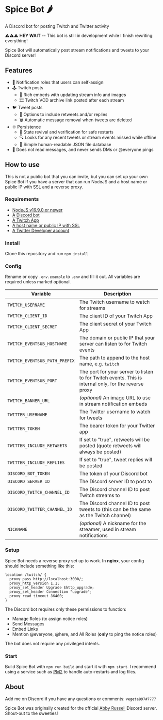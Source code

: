 # Spice Bot 🌶️

A Discord bot for posting Twitch and Twitter activity

⚠️⚠️⚠️ **HEY WAIT** -- This bot is still in development while I finish rewriting everything!

Spice Bot will automatically post stream notifications and tweets to your Discord server!

## Features

- 🔔 Notification roles that users can self-assign
- 🕹️ Twitch posts
  - 📰 Rich embeds with updating stream info and images
  - 🎞️ Twitch VOD archive link posted after each stream
- 🐦 Tweet posts
  - 💬 Options to include retweets and/or replies
  - 🗑️ Automatic message removal when tweets are deleted
- ♾️ Persistence
  - 🔄 State revival and verification for safe restarts
  - 🔍 Looks for any recent tweets or stream events missed while offline
  - 📝 Simple human-readable JSON file database
- 🙈 Does not read messages, and never sends DMs or @everyone pings

## How to use

This is not a public bot that you can invite, but you can set up your own Spice Bot if you have a server that can run NodeJS and a host name or public IP with SSL and a reverse proxy.

### Requirements

- [NodeJS v16.9.0 or newer](https://nodejs.org/)
- [A Discord bot](https://discordjs.guide/preparations/setting-up-a-bot-application.html)
- [A Twitch App](https://dev.twitch.tv/console/apps/create)
- [A host name or public IP with SSL](https://twurple.js.org/docs/getting-data/eventsub/listener-setup.html)
- [A Twitter Developer account](https://developer.twitter.com/en/apply-for-access)

### Install

Clone this repository and run `npm install`

### Config

Rename or copy `.env.example` to `.env` and fill it out. All variables are required unless marked optional.

| Variable                      | Description                                                                                           |
| ----------------------------- | ----------------------------------------------------------------------------------------------------- |
| `TWITCH_USERNAME`             | The Twitch username to watch for streams                                                              |
| `TWITCH_CLIENT_ID`            | The client ID of your Twitch App                                                                      |
| `TWITCH_CLIENT_SECRET`        | The client secret of your Twitch App                                                                  |
| `TWITCH_EVENTSUB_HOSTNAME`    | The domain or public IP that your server can listen to for Twitch events                              |
| `TWITCH_EVENTSUB_PATH_PREFIX` | The path to append to the host name, e.g. `twitch`                                                    |
| `TWITCH_EVENTSUB_PORT`        | The port for your server to listen to for Twitch events. This is internal only, for the reverse proxy |
| `TWITCH_BANNER_URL`           | _(optional)_ An image URL to use in stream notification embeds                                        |
| `TWITTER_USERNAME`            | The Twitter username to watch for tweets                                                              |
| `TWITTER_TOKEN`               | The bearer token for your Twitter app                                                                 |
| `TWITTER_INCLUDE_RETWEETS`    | If set to "true", retweets will be posted (quote retweets will always be posted)                      |
| `TWITTER_INCLUDE_REPLIES`     | If set to "true", tweet replies will be posted                                                        |
| `DISCORD_BOT_TOKEN`           | The token of your Discord bot                                                                         |
| `DISCORD_SERVER_ID`           | The Discord server ID to post to                                                                      |
| `DISCORD_TWITCH_CHANNEL_ID`   | The Discord channel ID to post Twitch streams to                                                      |
| `DISCORD_TWITTER_CHANNEL_ID`  | The Discord channel ID to post tweets to (this can be the same as the Twitch channel)                 |
| `NICKNAME`                    | _(optional)_ A nickname for the streamer, used in stream notifications                                |

### Setup

Spice Bot needs a reverse proxy set up to work. In **nginx**, your config should include something like this:

```nginx
location /twitch/ {
  proxy_pass http://localhost:3000/;
  proxy_http_version 1.1;
  proxy_set_header Upgrade $http_upgrade;
  proxy_set_header Connection "upgrade";
  proxy_read_timeout 86400;
}
```

The Discord bot requires only these permissions to function:

- Manage Roles (to assign notice roles)
- Send Messages
- Embed Links
- Mention @everyone, @here, and All Roles (**only** to ping the notice roles)

The bot does not require any privileged intents.

### Start

Build Spice Bot with `npm run build` and start it with `npm start`. I recommend using a service such as [PM2](https://pm2.keymetrics.io/) to handle auto-restarts and log files.

## About

Add me on Discord if you have any questions or comments: `vegeta897#7777`

Spice Bot was originally created for the official [Abby Russell](https://www.abbyfrombrooklyn.com/) Discord server. Shout-out to the sweeties!

